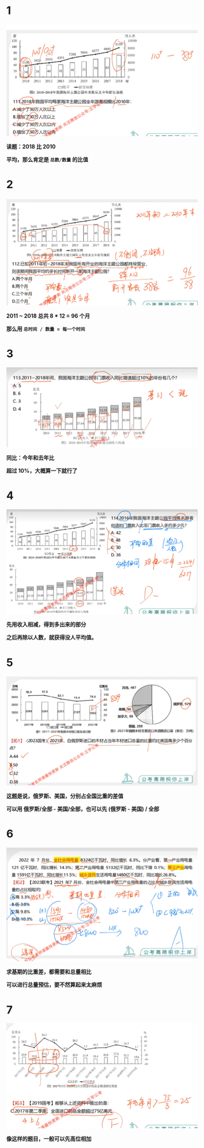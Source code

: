 # 1

![img_3.png](img_3.png)

**读题：2018 比 2010**

**平均，那么肯定是 `总数/数量` 的比值**

# 2

![img_4.png](img_4.png)

**2011 ~ 2018 总共 8 * 12 = 96 个月**

**那么用 `总时间 / 数量 = 每一个时间`**

# 3

![img_5.png](img_5.png)

**同比：今年和去年比**

**超过 10%，大概算一下就行了**

# 4

![img_6.png](img_6.png)

**先用收入相减，得到多出来的部分**

**之后再除以人数，就获得没人平均值。**

# 5

![img_7.png](img_7.png)

**这题是说，俄罗斯、美国，分别占全国比重的差值**

**可以用 俄罗斯/全部 - 美国/全部，也可以先 (俄罗斯 - 美国) / 全部**

# 6

![img_8.png](img_8.png)

**求基期的比重差，都需要和总量相比**

**可以进行总量预估，要不然算起来太麻烦**

# 7

![img_9.png](img_9.png)

**像这样的题目，一般可以先高位相加**